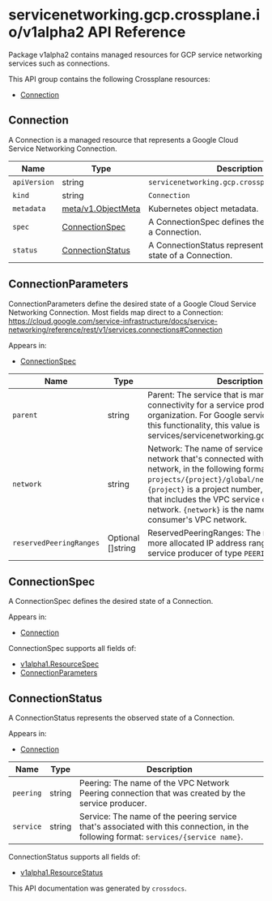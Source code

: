 # servicenetworking.gcp.crossplane.io/v1alpha2 API Reference

Package v1alpha2 contains managed resources for GCP service networking services such as connections.

This API group contains the following Crossplane resources:

* [Connection](#Connection)

## Connection

A Connection is a managed resource that represents a Google Cloud Service Networking Connection.


Name | Type | Description
-----|------|------------
`apiVersion` | string | `servicenetworking.gcp.crossplane.io/v1alpha2`
`kind` | string | `Connection`
`metadata` | [meta/v1.ObjectMeta](https://kubernetes.io/docs/reference/generated/kubernetes-api/v1.15/#objectmeta-v1-meta) | Kubernetes object metadata.
`spec` | [ConnectionSpec](#ConnectionSpec) | A ConnectionSpec defines the desired state of a Connection.
`status` | [ConnectionStatus](#ConnectionStatus) | A ConnectionStatus represents the observed state of a Connection.



## ConnectionParameters

ConnectionParameters define the desired state of a Google Cloud Service Networking Connection. Most fields map direct to a Connection: https://cloud.google.com/service-infrastructure/docs/service-networking/reference/rest/v1/services.connections#Connection

Appears in:

* [ConnectionSpec](#ConnectionSpec)


Name | Type | Description
-----|------|------------
`parent` | string | Parent: The service that is managing peering connectivity for a service producer&#39;s organization. For Google services that support this functionality, this value is services/servicenetworking.googleapis.com.
`network` | string | Network: The name of service consumer&#39;s VPC network that&#39;s connected with service producer network, in the following format: `projects/{project}/global/networks/{network}`. `{project}` is a project number, such as in `12345` that includes the VPC service consumer&#39;s VPC network. `{network}` is the name of the service consumer&#39;s VPC network.
`reservedPeeringRanges` | Optional []string | ReservedPeeringRanges: The name of one or more allocated IP address ranges for this service producer of type `PEERING`.



## ConnectionSpec

A ConnectionSpec defines the desired state of a Connection.

Appears in:

* [Connection](#Connection)




ConnectionSpec supports all fields of:

* [v1alpha1.ResourceSpec](../crossplane-runtime/core-crossplane-io-v1alpha1.md#resourcespec)
* [ConnectionParameters](#ConnectionParameters)


## ConnectionStatus

A ConnectionStatus represents the observed state of a Connection.

Appears in:

* [Connection](#Connection)


Name | Type | Description
-----|------|------------
`peering` | string | Peering: The name of the VPC Network Peering connection that was created by the service producer.
`service` | string | Service: The name of the peering service that&#39;s associated with this connection, in the following format: `services/{service name}`.


ConnectionStatus supports all fields of:

* [v1alpha1.ResourceStatus](../crossplane-runtime/core-crossplane-io-v1alpha1.md#resourcestatus)


This API documentation was generated by `crossdocs`.